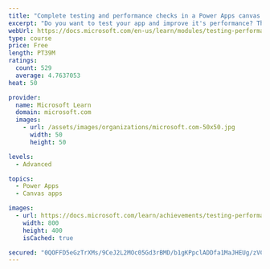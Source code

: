 ```yaml
---
title: "Complete testing and performance checks in a Power Apps canvas app"
excerpt: "Do you want to test your app and improve it's performance? This module will help you understand how to test an app and improve performance."
webUrl: https://docs.microsoft.com/en-us/learn/modules/testing-performance-checks-powerapps/
type: course
price: Free
length: PT39M
ratings:
  count: 529
  average: 4.7637053
heat: 50

provider:
  name: Microsoft Learn
  domain: microsoft.com
  images:
    - url: /assets/images/organizations/microsoft.com-50x50.jpg
      width: 50
      height: 50

levels:
  - Advanced

topics:
  - Power Apps
  - Canvas apps

images:
  - url: https://docs.microsoft.com/learn/achievements/testing-performance-checks-social.png
    width: 800
    height: 400
    isCached: true

secured: "0QOFFD5eGzTrXMs/9CeJ2L2MOc05Gd3rBMD/b1gKPpclADDfa1MaJHEUg/zVCAkjLCnEyqUVJ8eRNeU9Vy0CkZBBiX5tbGB0icRmRUVClGcGBCU6N61yDqLB6UL8U7beSu8Yyu+nc8nC3T8OB576uHnB7cz5JeOsZzqr/7ALCCaak2eMhYvf2TsIid+0syW6BWGiKGJVXdjtfxURmINNiFp6JBKJxg/whuWzhDbuy2sC0MDRoM4N+dhYYb41VEzeOVyhd8FI7WQnCbqF2u8Nfxas7rlhnsbkdpcqvpMZdx6lJ9aPZpCSy9JKOLu8sT+PVPhlv88PIwII1sGJSawcIAB1f1qUBaWNsWU9LGW3brrv9T3pW4hkbVcYXXgmcE5kCAMNAzDX+w8mN+EWku07twB5lpYPOQ1WVG2wo/VScng=;TCrUbTOruauieViUROFQzQ=="
---
```


